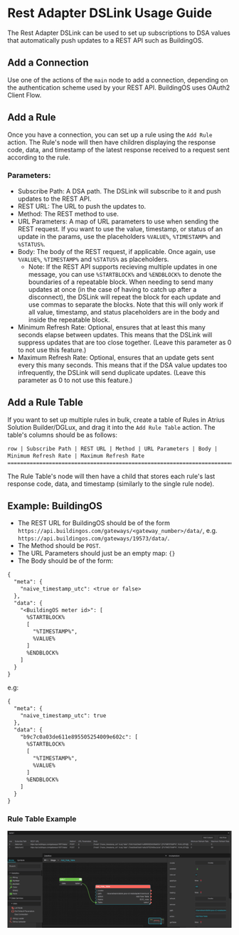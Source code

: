 # Rest Adapter DSLink Usage Guide

The Rest Adapter DSLink can be used to set up subscriptions to DSA values that automatically push updates to a REST API such as BuildingOS.

## Add a Connection

Use one of the actions of the `main` node to add a connection, depending on the authentication scheme used by your REST API. BuildingOS uses OAuth2 Client Flow.

## Add a Rule

Once you have a connection, you can set up a rule using the `Add Rule` action. The Rule's node will then have children displaying the response code, data, and timestamp of the latest response received to a request sent according to the rule.
### Parameters:
- Subscribe Path: A DSA path. The DSLink will subscribe to it and push updates to the REST API.
- REST URL: The URL to push the updates to.
- Method: The REST method to use.
- URL Parameters: A map of URL parameters to use when sending the REST request. If you want to use the value, timestamp, or status of an update in the params, use the placeholders `%VALUE%`, `%TIMESTAMP%` and `%STATUS%`.
- Body: The body of the REST request, if applicable. Once again, use `%VALUE%`, `%TIMESTAMP%` and `%STATUS%` as placeholders.
  - Note: If the REST API supports recieving multiple updates in one message, you can use `%STARTBLOCK%` and `%ENDBLOCK%` to denote the boundaries of a repeatable block. When needing to send many updates at once (in the case of having to catch up after a disconnect), the DSLink will repeat the block for each update and use commas to separate the blocks. Note that this will only work if all value, timestamp, and status placeholders are in the body and inside the repeatable block.
- Minimum Refresh Rate: Optional, ensures that at least this many seconds elapse between updates. This means that the DSLink will suppress updates that are too close together. (Leave this parameter as 0 to not use this feature.)
- Maximum Refresh Rate: Optional, ensures that an update gets sent every this many seconds. This means that if the DSA value updates too infrequently, the DSLink will send duplicate updates. (Leave this parameter as 0 to not use this feature.)
## Add a Rule Table
If you want to set up multiple rules in bulk, create a table of Rules in Atrius Solution Builder/DGLux, and drag it into the `Add Rule Table` action. The table's columns should be as follows:

	row | Subscribe Path | REST URL | Method | URL Parameters | Body | Minimum Refresh Rate | Maximum Refresh Rate
    ==============================================================================================================
    
    
   The Rule Table's node will then have a child that stores each rule's last response code, data, and timestamp (similarly to the single rule node).
   
## Example: BuildingOS

- The REST URL for BuildingOS should be of the form `https://api.buildingos.com/gateways/<gateway_number>/data/`, e.g. `https://api.buildingos.com/gateways/19573/data/`.
- The Method should be `POST`.
- The URL Parameters should just be an empty map: `{}`
- The Body should be of the form:

```
{
  "meta": {
    "naive_timestamp_utc": <true or false>
  },
  "data": {
    "<BuildingOS meter id>": [
      %STARTBLOCK%
      [
        "%TIMESTAMP%",
        %VALUE%
      ]
      %ENDBLOCK%
    ]
  }
}
``` 
e.g:
```
{
  "meta": {
    "naive_timestamp_utc": true
  },
  "data": {
    "b9c7c0a03de611e895505254009e602c": [
      %STARTBLOCK%
      [
        "%TIMESTAMP%",
        %VALUE%
      ]
      %ENDBLOCK%
    ]
  }
}
```

### Rule Table Example
![](rest_adapter_rule_table.png)

